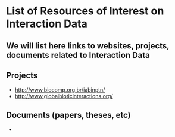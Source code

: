 # List of Resources of Interest on Interaction Data

## We will list here links to websites, projects, documents related to Interaction Data

## Projects
- http://www.biocomp.org.br/iabinptn/
- http://www.globalbioticinteractions.org/

## Documents (papers, theses, etc)
-
